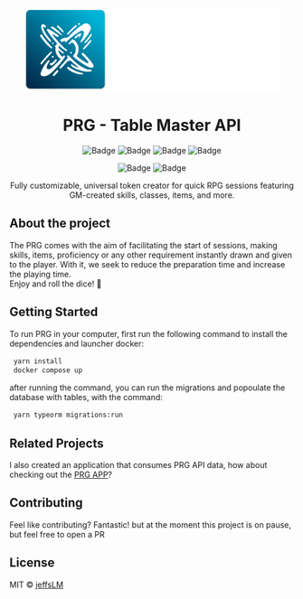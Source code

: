 <div align="center">
    <img src="https://github.com/jeffsLM/prg-app/raw/master/public/images/logo_prg_tm%402x.png" alt="PRG Logo">
</div>

<h1 align="center">PRG - Table Master API</h1>
<div  align="center">

![Badge](https://img.shields.io/badge/Node.js-43853D?style=for-the-badge&logo=node.js&logoColor=white)
![Badge](https://img.shields.io/badge/TypeScript-007ACC?style=for-the-badge&logo=typescript&logoColor=white)
![Badge](https://img.shields.io/badge/Docker-2496ED?style=for-the-badge&logo=docker&logoColor=white)
![Badge](https://img.shields.io/badge/TYPEORM-orange?style=for-the-badge)

</div>
<div  align="center">

![Badge](https://img.shields.io/badge/PostgreSQL-316192?style=for-the-badge&logo=postgresql&logoColor=white)
![Badge](https://img.shields.io/badge/Heroku-430098?style=for-the-badge&logo=heroku&logoColor=white)

</div>
<p align="center">Fully customizable, universal token creator for quick RPG sessions featuring GM-created skills, classes, items, and more.</p>

<h2>About the project </h2>

<p>
The PRG comes with the aim of facilitating the start of sessions, making skills, items, proficiency or any other requirement instantly drawn and given to the player. With it, we seek to reduce the preparation time and increase the playing time. <br> Enjoy and roll the dice! 🎲</p>

<h2>Getting Started</h2>
<p>To run PRG in your computer, first run the following command to install the dependencies and launcher docker:</p>

```bash
 yarn install
 docker compose up
```

after running the command, you can run the migrations and popoulate the database with tables, with the command:

```bash
 yarn typeorm migrations:run
```

<h2>Related Projects</h2>
<p>I also created an application that consumes PRG API data, how about checking out the <a href="https://github.com/jeffsLM/prg-app">PRG APP</a>?</p>

<h2>Contributing</h2>
<p>Feel like contributing? Fantastic! but at the moment this project is on pause, but feel free to open a PR</p>

<h2>License</h2>
<p>MIT © <a href="https://github.com/jeffsLM">jeffsLM</a></p>
